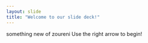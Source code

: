 ```yaml
---
layout: slide
title: "Welcome to our slide deck!"
---
```

something new of zoureni
Use the right arrow to begin!
